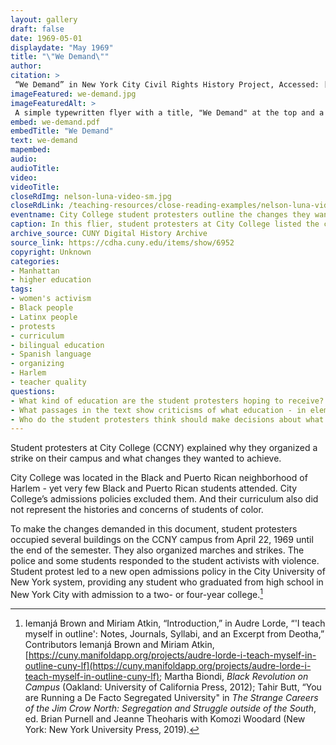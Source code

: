 ```yaml
--- 
layout: gallery
draft: false
date: 1969-05-01
displaydate: "May 1969"
title: "\"We Demand\""
author: 
citation: >
 “We Demand” in New York City Civil Rights History Project, Accessed: [Month Day, Year], https://nyccivilrightshistory.org/topics/black-latina-women/audre-lorde-cuny/we-demand.
imageFeatured: we-demand.jpg
imageFeaturedAlt: >
 A simple typewritten flyer with a title, "We Demand" at the top and a list of changes student organizers wanted to see in their university.
embed: we-demand.pdf
embedTitle: "We Demand"
text: we-demand
mapembed: 
audio: 
audioTitle: 
video: 
videoTitle:
closeRdImg: nelson-luna-video-sm.jpg
closeRdLink: /teaching-resources/close-reading-examples/nelson-luna-video/
eventname: City College student protesters outline the changes they want to see in their university. 
caption: In this flier, student protesters at City College listed the changes they wanted to see in their university, and why. 
archive_source: CUNY Digital History Archive
source_link: https://cdha.cuny.edu/items/show/6952
copyright: Unknown
categories: 
- Manhattan
- higher education
tags: 
- women's activism
- Black people
- Latinx people
- protests
- curriculum
- bilingual education
- Spanish language
- organizing
- Harlem
- teacher quality
questions: 
- What kind of education are the student protesters hoping to receive? What passages in the text show you what the students imagined education should be like? 
- What passages in the text show criticisms of what education - in elementary, high school, or college - had been like for students? What are the student protesters’ criticisms? 
- Who do the student protesters think should make decisions about what happens at City College? Do you agree or disagree with their ideas?
--- 
```


Student protesters at City College (CCNY) explained why they organized a strike on their campus and what changes they wanted to achieve.

City College was located in the Black and Puerto Rican neighborhood of Harlem - yet very few Black and Puerto Rican students attended. City College’s admissions policies excluded them. And their curriculum also did not represent the histories and concerns of students of color.

To make the changes demanded in this document, student protesters occupied several buildings on the CCNY campus from April 22, 1969 until the end of the semester. They also organized marches and strikes. The police and some students responded to the student activists with violence. Student protest led to a new open admissions policy in the City University of New York system, providing any student who graduated from high school in New York City with admission to a two- or four-year college.[^1]

[^1]:  Iemanjá Brown and Miriam Atkin, “Introduction,” in Audre Lorde, “'I teach myself in outline': Notes, Journals, Syllabi, and an Excerpt from Deotha,” Contributors Iemanjá Brown and Miriam Atkin, [https://cuny.manifoldapp.org/projects/audre-lorde-i-teach-myself-in-outline-cuny-lf](https://cuny.manifoldapp.org/projects/audre-lorde-i-teach-myself-in-outline-cuny-lf); Martha Biondi, *Black Revolution on Campus* (Oakland: University of California Press, 2012); Tahir Butt, “You are Running a De Facto Segregated University" in *The Strange Careers of the Jim Crow North: Segregation and Struggle outside of the South*, ed. Brian Purnell and Jeanne Theoharis with Komozi Woodard (New York: New York University Press, 2019).
